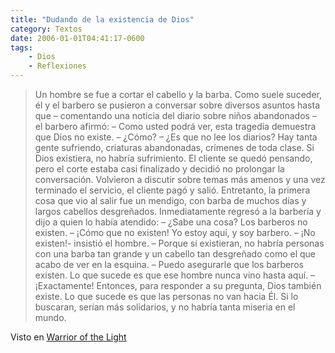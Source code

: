 ```yaml
---
title: "Dudando de la existencia de Dios"
category: Textos
date: 2006-01-01T04:41:17-0600
tags:
    - Dios
    - Reflexiones
---
```


> Un hombre se fue a cortar el cabello y la barba. Como suele suceder, él y el barbero se pusieron a conversar sobre diversos asuntos hasta que – comentando una noticia del diario sobre niños abandonados – el barbero afirmó:
> – Como usted podrá ver, esta tragedia demuestra que Dios no existe.
> – ¿Cómo?
> – ¿Es que no lee los diarios? Hay tanta gente sufriendo, criaturas abandonadas, crímenes de toda clase. Si Dios existiera, no habría sufrimiento.
> El cliente se quedó pensando, pero el corte estaba casi finalizado y decidió no prolongar la conversación. Volvieron a discutir sobre temas más amenos y una vez terminado el servicio, el cliente pagó y salió.
> Entretanto, la primera cosa que vio al salir fue un mendigo, con barba de muchos días y largos cabellos desgreñados. Inmediatamente regresó a la barbería y dijo a quien lo había atendido:
> – ¿Sabe una cosa? Los barberos no existen.
> – ¡Cómo que no existen! Yo estoy aquí, y soy barbero.
> – ¡No existen!- insistió el hombre. – Porque si existieran, no habría personas con una barba tan grande y un cabello tan desgreñado como el que acabo de ver en la esquina.
> – Puedo asegurarle que los barberos existen. Lo que sucede es que ese hombre nunca vino hasta aquí.
> – ¡Exactamente! Entonces, para responder a su pregunta, Dios también existe. Lo que sucede es que las personas no van hacia Él. Si lo buscaran, serían más solidarios, y no habría tanta miseria en el mundo.

Visto en [Warrior of the Light](http://www.warriorofthelight.com/espa/edi50_viajando.shtml)